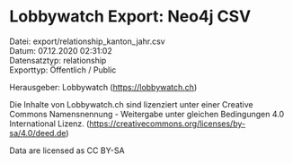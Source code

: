 Lobbywatch Export: Neo4j CSV
============================

Datei: export/relationship_kanton_jahr.csv  
Datum: 07.12.2020 02:31:02  
Datensatztyp: relationship  
Exporttyp: Öffentlich / Public  

Herausgeber: Lobbywatch (https://lobbywatch.ch)  

Die Inhalte von Lobbywatch.ch sind lizenziert unter einer Creative Commons Namensnennung - Weitergabe unter gleichen Bedingungen 4.0 International Lizenz. (https://creativecommons.org/licenses/by-sa/4.0/deed.de)

Data are licensed as CC BY-SA

